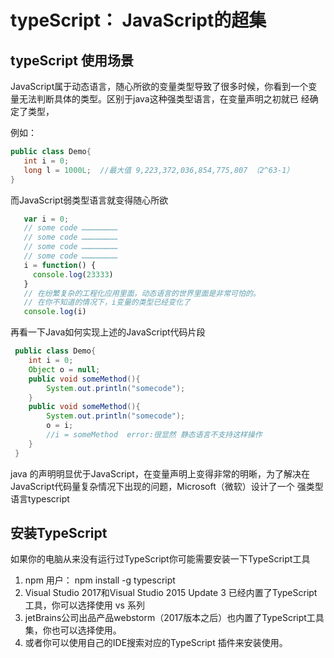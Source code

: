 # typeScript： JavaScript的超集

## typeScript 使用场景

 JavaScript属于动态语言，随心所欲的变量类型导致了很多时候，你看到一个变量无法判断具体的类型。区别于java这种强类型语言，在变量声明之初就已
 经确定了类型，
 
 例如：
 ```java
 public class Demo{
	int i = 0;
    long l = 1000L;  //最大值 9,223,372,036,854,775,807 （2^63-1）
 } 
 ```
 而JavaScript弱类型语言就变得随心所欲
 ```javascript
	var i = 0;
	// some code ……………………
	// some code ……………………
	// some code ……………………
	// some code ……………………
	i = function() {
	  console.log(23333)
	}
	// 在纷繁复杂的工程化应用里面，动态语言的世界里面是非常可怕的。 
	// 在你不知道的情况下，i变量的类型已经变化了
	console.log(i) 	
``` 
再看一下Java如何实现上述的JavaScript代码片段
```java
 public class Demo{
	int i = 0;
	Object o = null;
	public void someMethod(){
		System.out.println("somecode");
	}
	public void someMethod(){
		System.out.println("somecode");
		o = i;
		//i = someMethod  error:很显然 静态语言不支持这样操作
	}
 } 
 ```
 java 的声明明显优于JavaScript，在变量声明上变得非常的明晰，为了解决在JavaScript代码量复杂情况下出现的问题，Microsoft（微软）设计了一个
 强类型语言typescript
 
 ## 安装TypeScript
如果你的电脑从来没有运行过TypeScript你可能需要安装一下TypeScript工具
 1.  npm 用户： npm install -g typescript
 2.  Visual Studio 2017和Visual Studio 2015 Update 3 已经内置了TypeScript工具，你可以选择使用 vs 系列
 3.  jetBrains公司出品产品webstorm（2017版本之后）也内置了TypeScript工具集，你也可以选择使用。
 4.  或者你可以使用自己的IDE搜索对应的TypeScript 插件来安装使用。
 
